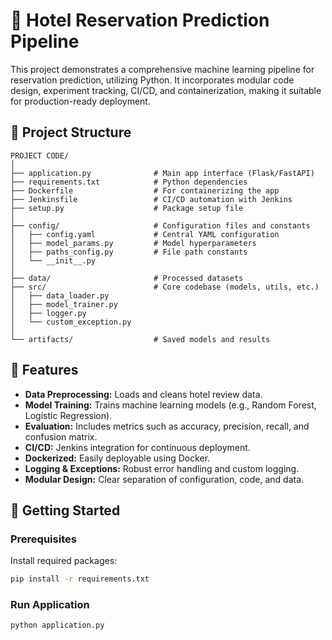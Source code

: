 
# 🏨 Hotel Reservation Prediction Pipeline

This project demonstrates a comprehensive machine learning pipeline for reservation prediction, utilizing Python. It incorporates modular code design, experiment tracking, CI/CD, and containerization, making it suitable for production-ready deployment.

## 📁 Project Structure

```
PROJECT CODE/
│
├── application.py              # Main app interface (Flask/FastAPI)
├── requirements.txt            # Python dependencies
├── Dockerfile                  # For containerizing the app
├── Jenkinsfile                 # CI/CD automation with Jenkins
├── setup.py                    # Package setup file
│
├── config/                     # Configuration files and constants
│   ├── config.yaml             # Central YAML configuration
│   ├── model_params.py         # Model hyperparameters
│   ├── paths_config.py         # File path constants
│   └── __init__.py
│
├── data/                       # Processed datasets
├── src/                        # Core codebase (models, utils, etc.)
│   ├── data_loader.py
│   ├── model_trainer.py
│   ├── logger.py
│   └── custom_exception.py
│
└── artifacts/                  # Saved models and results
```

## 🔧 Features

- **Data Preprocessing:** Loads and cleans hotel review data.
- **Model Training:** Trains machine learning models (e.g., Random Forest, Logistic Regression).
- **Evaluation:** Includes metrics such as accuracy, precision, recall, and confusion matrix.
- **CI/CD:** Jenkins integration for continuous deployment.
- **Dockerized:** Easily deployable using Docker.
- **Logging & Exceptions:** Robust error handling and custom logging.
- **Modular Design:** Clear separation of configuration, code, and data.

## 🚀 Getting Started

### Prerequisites

Install required packages:

```bash
pip install -r requirements.txt
```

### Run Application

```bash
python application.py
```


